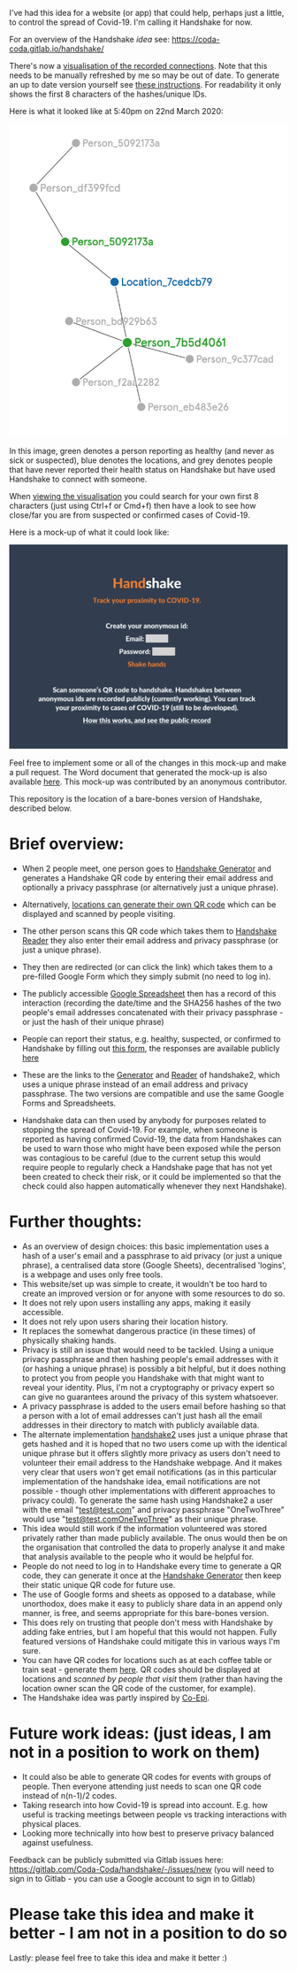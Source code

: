 I've had this idea for a website (or app) that could help, perhaps just a little, to control the spread of Covid-19.
I'm calling it Handshake for now.

For an overview of the Handshake _idea_ see: https://coda-coda.gitlab.io/handshake/

There's now a [visualisation of the recorded connections](https://graphcommons.com/graphs/a150a176-fd30-4830-a5df-a1c655bd8185). Note that this needs to be manually refreshed by me so may be out of date. To generate an up to date version yourself see [these instructions](Generate_Visualisation.md). For readability it only shows the first 8 characters of the hashes/unique IDs. 

Here is what it looked like at 5:40pm on 22nd March 2020:

![Image of Handshake Connections as at 5:40pm 22nd March 2020](public/Visualisation&#32;at&#32;2020-03-22&#32;at&#32;5.42&#32;PM.png)

In this image, green denotes a person reporting as healthy (and never as sick or suspected), blue denotes the locations, and grey denotes people that have never reported their health status on Handshake but have used Handshake to connect with someone.

When [viewing the visualisation](https://graphcommons.com/graphs/a150a176-fd30-4830-a5df-a1c655bd8185) you could search for your own first 8 characters (just using Ctrl+f or Cmd+f) then have a look to see how close/far you are from suspected or confirmed cases of Covid-19.

Here is a mock-up of what it could look like:

![Image of mock-up of Handshake](public/Handshake_mockup.png)

Feel free to implement some or all of the changes in this mock-up and make a pull request.
The Word document that generated the mock-up is also available [here](public/Handshake_mockup.docx). This mock-up was contributed by an anonymous contributor.

This repository is the location of a bare-bones version of Handshake, described below.

# Brief overview:
 - When 2 people meet, one person goes to [Handshake Generator](https://coda-coda.gitlab.io/handshake/Generator/) and generates a Handshake QR code by entering their email address and optionally a privacy passphrase (or alternatively just a unique phrase).
 - Alternatively, [locations can generate their own QR code](https://coda-coda.gitlab.io/handshake/locations/Generator/) which can be displayed and scanned by people visiting.
 - The other person scans this QR code which takes them to [Handshake Reader](https://coda-coda.gitlab.io/handshake/Reader) they also enter their email address and privacy passphrase (or just a unique phrase).
 - They then are redirected (or can click the link) which takes them to a pre-filled Google Form which they simply submit (no need to log in).
 - The publicly accessible [Google Spreadsheet](https://docs.google.com/spreadsheets/d/11LaeMly8CQdM7R7MsvE2GSdWZLySA4hNaQ9GrBg53TE/edit?usp=sharing) then has a record of this interaction (recording the date/time and the SHA256 hashes of the two people's email addresses concatenated with their privacy passphrase - or just the hash of their unique phrase)
 - People can report their status, e.g. healthy, suspected, or confirmed to Handshake by filling out [this form](https://forms.gle/DWQRNfaeBrwB3oD58), the responses are available publicly [here](https://docs.google.com/spreadsheets/d/1hcjN_L62VK7hPSIKkfc0YRdFE8ULYG-ebpGgSw3kxgc/edit?usp=sharing)
 - These are the links to the [Generator](https://coda-coda.gitlab.io/handshake/handshake2/Generator/) and [Reader](https://coda-coda.gitlab.io/handshake/handshake2/Reader/) of handshake2, which uses a unique phrase instead of an email address and privacy passphrase. The two versions are compatible and use the same Google Forms and Spreadsheets.
 
 - Handshake data can then used by anybody for purposes related to stopping the spread of Covid-19. For example, when someone is reported as having confirmed Covid-19, the data from Handshakes can be used to warn those who might have been exposed while the person was contagious to be careful (due to the current setup this would require people to regularly check a Handshake page that has not yet been created to check their risk, or it could be implemented so that the check could also happen automatically whenever they next Handshake).


# Further thoughts:
 - As an overview of design choices: this basic implementation uses a hash of a user's email and a passphrase to aid privacy (or just a unique phrase), a centralised data store (Google Sheets), decentralised 'logins', is a webpage and uses only free tools.
 - This website/set up was simple to create, it wouldn't be too hard to create an improved version or for anyone with some resources to do so.
 - It does not rely upon users installing any apps, making it easily accessible.
 - It does not rely upon users sharing their location history.
 - It replaces the somewhat dangerous practice (in these times) of physically shaking hands.
 - Privacy is still an issue that would need to be tackled. Using a unique privacy passphrase and then hashing people's email addresses with it (or hashing a unique phrase) is possibly a bit helpful, but it does nothing to protect you from people you Handshake with that might want to reveal your identity. Plus, I'm not a cryptography or privacy expert so can give no guarantees around the privacy of this system whatsoever.
 - A privacy passphrase is added to the users email before hashing so that a person with a lot of email addresses can't just hash all the email addresses in their directory to match with publicly available data.
 - The alternate implementation [handshake2](https://coda-coda.gitlab.io/handshake/handshake2/) uses just a unique phrase that gets hashed and it is hoped that no two users come up with the identical unique phrase but it offers slightly more privacy as users don't need to volunteer their email address to the Handshake webpage. And it makes very clear that users _won't_ get email notifications (as in this particular implementation of the handshake idea, email notifications are not possible - though other implementations with different approaches to privacy could). To generate the same hash using Handshake2 a user with the email "test@test.com" and privacy passphrase "OneTwoThree" would use "test@test.comOneTwoThree" as their unique phrase.
 - This idea would still work if the information volunteered was stored privately rather than made publicly available. The onus would then be on the organisation that controlled the data to properly analyse it and make that analysis available to the people who it would be helpful for.
 - People do not need to log in to Handshake every time to generate a QR code, they can generate it once at the [Handshake Generator](https://coda-coda.gitlab.io/handshake/Generator/) then keep their static unique QR code for future use.
 - The use of Google forms and sheets as opposed to a database, while unorthodox, does make it easy to publicly share data in an append only manner, is free, and seems appropriate for this bare-bones version.
 - This does rely on trusting that people don't mess with Handshake by adding fake entries, but I am hopeful that this would not happen. Fully featured versions of Handshake could mitigate this in various ways I'm sure.
- You can have QR codes for locations such as at each coffee table or train seat - generate them [here](https://coda-coda.gitlab.io/handshake/locations/Generator/). QR codes should be displayed at locations and _scanned by people that visit_ them (rather than having the location owner scan the QR code of the customer, for example).
 - The Handshake idea was partly inspired by [Co-Epi](https://www.coepi.org/).

 # Future work ideas: (just ideas, I am not in a position to work on them)
 - It could also be able to generate QR codes for events with groups of people. Then everyone attending just needs to scan one QR code instead of n(n-1)/2 codes.
 - Taking research into how Covid-19 is spread into account. E.g. how useful is tracking meetings between people vs tracking interactions with physical places.
 - Looking more technically into how best to preserve privacy balanced against usefulness.

Feedback can be publicly submitted via Gitlab issues here: https://gitlab.com/Coda-Coda/handshake/-/issues/new (you will need to sign in to Gitlab - you can use a Google account to sign in to Gitlab)

# Please take this idea and make it better - I am not in a position to do so
Lastly: please feel free to take this idea and make it better :)

